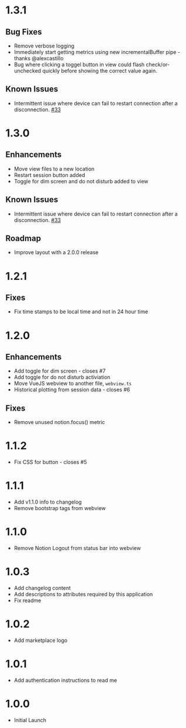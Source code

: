 # 1.3.1

## Bug Fixes

- Remove verbose logging
- Immediately start getting metrics using new incrementalBuffer pipe - thanks @alexcastillo
- Bug where clicking a toggel button in view could flash check/or-unchecked quickly before showing the correct value again.

## Known Issues

- Intermittent issue where device can fail to restart connection after a disconnection. [#33](https://github.com/neurosity/notion-js/issues/33)

# 1.3.0

## Enhancements

- Move view files to a new location 
- Restart session button added
- Toggle for dim screen and do not disturb added to view

## Known Issues

- Intermittent issue where device can fail to restart connection after a disconnection. [#33](https://github.com/neurosity/notion-js/issues/33)

## Roadmap

- Improve layout with a 2.0.0 release

# 1.2.1

## Fixes

- Fix time stamps to be local time and not in 24 hour time

# 1.2.0

## Enhancements

- Add toggle for dim screen - closes #7
- Add toggle for do not disturb activiation
- Move VueJS webview to another file, `webview.ts`
- Historical plotting from session data - closes #6

## Fixes

- Remove unused notion.focus() metric

# 1.1.2

- Fix CSS for button - closes #5

# 1.1.1

- Add v1.1.0 info to changelog
- Remove bootstrap tags from webview

# 1.1.0

- Remove Notion Logout from status bar into webview

# 1.0.3

- Add changelog content
- Add descriptions to attributes required by this application
- Fix readme

# 1.0.2

- Add marketplace logo

# 1.0.1

- Add authentication instructions to read me

# 1.0.0

- Initial Launch
